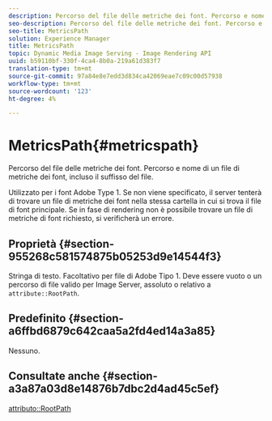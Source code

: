```yaml
---
description: Percorso del file delle metriche dei font. Percorso e nome di un file di metriche dei font, incluso il suffisso del file.
seo-description: Percorso del file delle metriche dei font. Percorso e nome di un file di metriche dei font, incluso il suffisso del file.
seo-title: MetricsPath
solution: Experience Manager
title: MetricsPath
topic: Dynamic Media Image Serving - Image Rendering API
uuid: b59110bf-330f-4ca4-8b0a-219a61d383f7
translation-type: tm+mt
source-git-commit: 97a84e8e7edd3d834ca42069eae7c09c00d57938
workflow-type: tm+mt
source-wordcount: '123'
ht-degree: 4%

---
```



# MetricsPath{#metricspath}

Percorso del file delle metriche dei font. Percorso e nome di un file di metriche dei font, incluso il suffisso del file.

Utilizzato per i font  Adobe Type 1. Se non viene specificato, il server tenterà di trovare un file di metriche dei font nella stessa cartella in cui si trova il file di font principale. Se in fase di rendering non è possibile trovare un file di metriche di font richiesto, si verificherà un errore.

## Proprietà {#section-955268c581574875b05253d9e14544f3}

Stringa di testo. Facoltativo per  file di Adobe Tipo 1. Deve essere vuoto o un percorso di file valido per Image Server, assoluto o relativo a `attribute::RootPath`.

## Predefinito {#section-a6ffbd6879c642caa5a2fd4ed14a3a85}

Nessuno.

## Consultate anche {#section-a3a87a03d8e14876b7dbc2d4ad45c5ef}

[attributo::RootPath](/help/aem-is-ir-api/is-api/image-catalog/image-serving-api-ref/c-image-catalog-reference/c-attributes-reference/r-rootpath.md)
